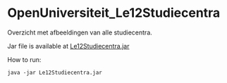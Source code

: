 # OpenUniversiteit_Le12Studiecentra
Overzicht met afbeeldingen van alle studiecentra.

Jar file is available at [Le12Studiecentra.jar](https://github.com/simonbosman/OpenUniversiteit/tree/master/Java/Le12Studiecentra/out/artifacts/Le12Studiecentra_jar)

How to run:
```
java -jar Le12Studiecentra.jar
```
